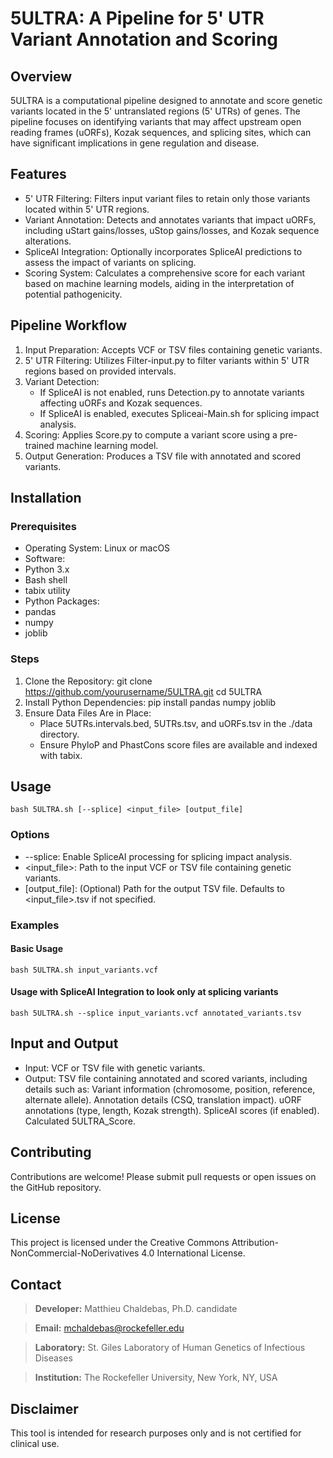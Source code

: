 # 5ULTRA: A Pipeline for 5' UTR Variant Annotation and Scoring

## Overview

5ULTRA is a computational pipeline designed to annotate and score genetic variants located in the 5' untranslated regions (5' UTRs) of genes. The pipeline focuses on identifying variants that may affect upstream open reading frames (uORFs), Kozak sequences, and splicing sites, which can have significant implications in gene regulation and disease.

## Features

- 5' UTR Filtering: Filters input variant files to retain only those variants located within 5' UTR regions.
- Variant Annotation: Detects and annotates variants that impact uORFs, including uStart gains/losses, uStop gains/losses, and Kozak sequence alterations.
- SpliceAI Integration: Optionally incorporates SpliceAI predictions to assess the impact of variants on splicing.
- Scoring System: Calculates a comprehensive score for each variant based on machine learning models, aiding in the interpretation of potential pathogenicity.

## Pipeline Workflow

1. Input Preparation: Accepts VCF or TSV files containing genetic variants.
2. 5' UTR Filtering: Utilizes Filter-input.py to filter variants within 5' UTR regions based on provided intervals.
3. Variant Detection:
    - If SpliceAI is not enabled, runs Detection.py to annotate variants affecting uORFs and Kozak sequences.
    - If SpliceAI is enabled, executes Spliceai-Main.sh for splicing impact analysis.
4. Scoring: Applies Score.py to compute a variant score using a pre-trained machine learning model.
5. Output Generation: Produces a TSV file with annotated and scored variants.

## Installation

### Prerequisites
- Operating System: Linux or macOS
- Software:
 - Python 3.x
 - Bash shell
 - tabix utility
- Python Packages:
 - pandas
 - numpy
 - joblib
### Steps
1. Clone the Repository:
git clone https://github.com/yourusername/5ULTRA.git
cd 5ULTRA
2. Install Python Dependencies:
pip install pandas numpy joblib
3. Ensure Data Files Are in Place:
    - Place 5UTRs.intervals.bed, 5UTRs.tsv, and uORFs.tsv in the ./data directory.
    - Ensure PhyloP and PhastCons score files are available and indexed with tabix.

## Usage
```
bash 5ULTRA.sh [--splice] <input_file> [output_file]
```
### Options
- --splice: Enable SpliceAI processing for splicing impact analysis.
- <input_file>: Path to the input VCF or TSV file containing genetic variants.
- [output_file]: (Optional) Path for the output TSV file. Defaults to <input_file>.tsv if not specified.
### Examples
#### Basic Usage
```
bash 5ULTRA.sh input_variants.vcf
```
#### Usage with SpliceAI Integration to look only at splicing variants
```
bash 5ULTRA.sh --splice input_variants.vcf annotated_variants.tsv
```
## Input and Output

- Input: VCF or TSV file with genetic variants.
- Output: TSV file containing annotated and scored variants, including details such as:
Variant information (chromosome, position, reference, alternate allele).
Annotation details (CSQ, translation impact).
uORF annotations (type, length, Kozak strength).
SpliceAI scores (if enabled).
Calculated 5ULTRA_Score.

## Contributing

Contributions are welcome! Please submit pull requests or open issues on the GitHub repository.

## License

This project is licensed under the Creative Commons Attribution-NonCommercial-NoDerivatives 4.0 International License.

## Contact
> **Developer:** Matthieu Chaldebas, Ph.D. candidate

> **Email:** mchaldebas@rockefeller.edu

> **Laboratory:** St. Giles Laboratory of Human Genetics of Infectious Diseases

> **Institution:** The Rockefeller University, New York, NY, USA

## Disclaimer
This tool is intended for research purposes only and is not certified for clinical use.